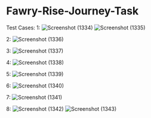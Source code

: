 # Fawry-Rise-Journey-Task

Test Cases:
1:
![Screenshot (1334)](https://github.com/user-attachments/assets/50339817-4c0c-4782-9823-a69694888dc4)
![Screenshot (1335)](https://github.com/user-attachments/assets/64ce4600-6856-4374-adc5-7173e2e1c9b2)

2:
![Screenshot (1336)](https://github.com/user-attachments/assets/885e627b-8363-4fc1-984d-c5dc68f66b74)

3:
![Screenshot (1337)](https://github.com/user-attachments/assets/98b7a7e2-7ec9-40ff-8117-8d6ccea07d9a)

4:
![Screenshot (1338)](https://github.com/user-attachments/assets/36cb3f04-ad00-438a-b01b-cb74bfe23396)

5:
![Screenshot (1339)](https://github.com/user-attachments/assets/f6835d6d-bb24-4509-a857-36c01f1950f7)

6:
![Screenshot (1340)](https://github.com/user-attachments/assets/dfd72f14-492f-489c-8e9a-872359cfc962)

7:
![Screenshot (1341)](https://github.com/user-attachments/assets/8a73f3ef-91d6-43f4-8370-4e350d18c90e)

8:
![Screenshot (1342)](https://github.com/user-attachments/assets/e026f115-26ec-453e-9049-16d1b6fc182d)
![Screenshot (1343)](https://github.com/user-attachments/assets/22d9d82f-68b3-4c43-b86a-a3484f7926b1)




